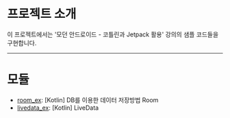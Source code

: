 # 프로젝트 소개

이 프로젝트에서는 '모던 안드로이드 - 코틀린과 Jetpack 활용' 강의의 샘플 코드들을 구현합니다.

---

# 모듈

* [room_ex](./room_ex/readme.md): [Kotlin] DB를 이용한 데이터 저장방법 Room
* [livedata_ex](./room_ex/readme.md): [Kotlin] LiveData